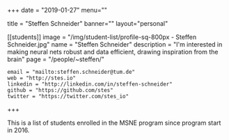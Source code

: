 
+++
date = "2019-01-27"
menu=""


title = "Steffen Schneider"
banner=""
layout="personal"

[[students]]
    image = "/img/student-list/profile-sq-800px - Steffen Schneider.jpg"
    name = "Steffen Schneider"
    description = "I'm interested in making neural nets robust and data efficient, drawing inspiration from the brain"
    page = "/people/~steffen/"

    email = "mailto:steffen.schneider@tum.de"
    web = "http://stes.io"
    linkedin = "http://linkedin.com/in/steffen-schneider"
    github = "https://github.com/stes"
    twitter = "https://twitter.com/stes_io"


+++

This is a list of students enrolled in the MSNE program since program start in 2016.

